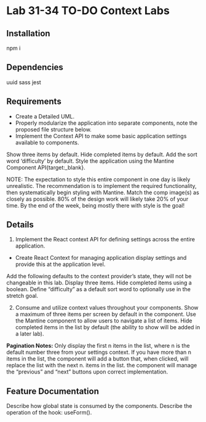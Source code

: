 # Lab 31-34  TO-DO Context Labs

## Installation
npm i

## Dependencies
uuid sass jest

## Requirements
- Create a Detailed UML.
- Properly modularize the application into separate components, note the proposed file structure below.
- Implement the Context API to make some basic application settings available to components.

Show three items by default.
Hide completed items by default.
Add the sort word ‘difficulty’ by default.
Style the application using the Mantine Component API{target:_blank}.

NOTE: The expectation to style this entire component in one day is likely unrealistic. The recommendation is to implement the required functionality, then systematically begin styling with Mantine. Match the comp image(s) as closely as possible. 80% of the design work will likely take 20% of your time. By the end of the week, being mostly there with style is the goal!

## Details

1. Implement the React context API for defining settings across the entire application.
- Create React Context for managing application display settings and provide this at the application level.

Add the following defaults to the context provider’s state, they will not be changeable in this lab.
Display three items.
Hide completed items using a boolean.
Define “difficulty” as a default sort word to optionally use in the stretch goal.

2. Consume and utilize context values throughout your components.
Show a maximum of three items per screen by default in the <List /> component.
Use the Mantine <Pagination /> component to allow users to navigate a list of items.
Hide completed items in the list by default (the ability to show will be added in a later lab).

**Pagination Notes:**
Only display the first n items in the list, where n is the default number three from your settings context.
If you have more than n items in the list, the <Pagination /> component will add a button that, when clicked, will replace the list with the next n. items in the list.
the <Pagination /> component will manage the “previous” and “next” buttons upon correct implementation.

## Feature Documentation
Describe how global state is consumed by the components.
Describe the operation of the hook: useForm().